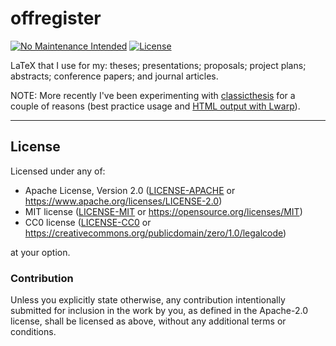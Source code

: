 offregister
===========
[![No Maintenance Intended](http://unmaintained.tech/badge.svg)](http://unmaintained.tech)
[![License](https://img.shields.io/badge/license-Apache--2.0%20OR%20MIT%20OR%20CC0-blue.svg)](https://opensource.org/licenses/Apache-2.0)

LaTeX that I use for my: theses; presentations; proposals; project plans; abstracts; conference papers; and journal articles.

NOTE: More recently I've been experimenting with [classicthesis](https://ctan.org/tex-archive/macros/latex/contrib/classicthesis) for a couple of reasons (best practice usage and [HTML output with Lwarp](https://bdtechconcepts.com/LaTeX-HTML-Converter-The-Lwarp-package.html)).

---

## License

Licensed under any of:

- Apache License, Version 2.0 ([LICENSE-APACHE](LICENSE-APACHE) or <https://www.apache.org/licenses/LICENSE-2.0>)
- MIT license ([LICENSE-MIT](LICENSE-MIT) or <https://opensource.org/licenses/MIT>)
- CC0 license ([LICENSE-CC0](LICENSE-CC0) or <https://creativecommons.org/publicdomain/zero/1.0/legalcode>)

at your option.

### Contribution

Unless you explicitly state otherwise, any contribution intentionally submitted
for inclusion in the work by you, as defined in the Apache-2.0 license, shall be
licensed as above, without any additional terms or conditions.
